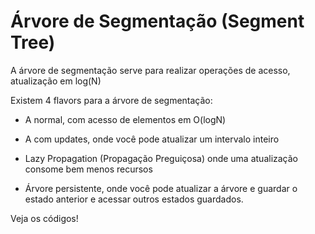 # Árvore de Segmentação (Segment Tree)

A árvore de segmentação serve para realizar operações de acesso, atualização em log(N)

Existem 4 flavors para a árvore de segmentação:

- A normal, com acesso de elementos em O(logN)

- A com updates, onde você pode atualizar um intervalo inteiro

- Lazy Propagation (Propagação Preguiçosa) onde uma atualização consome bem menos recursos

- Árvore persistente, onde você pode atualizar a árvore e guardar o estado anterior e acessar outros estados guardados.

Veja os códigos!
